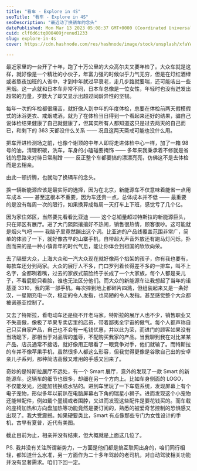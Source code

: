 ```yaml
---
title: "看车 - Explore in 4S"
seoTitle: "看车 - Explore in 4S"
seoDescription: "最近动了换辆车的念头"
datePublished: Mon Mar 13 2023 05:08:37 GMT+0000 (Coordinated Universal Time)
cuid: clf6d6itq000409jrenud1233
slug: explore-in-4s
cover: https://cdn.hashnode.com/res/hashnode/image/stock/unsplash/xfaYAsMV1p8/upload/dc767dde361332020879c6237c623599.jpeg

---
```


最近家里的一台开了十年，跑了十万公里的大众高尔夫又要年检了。大众车就是这样，就好像是一个精壮的小伙子，年富力强的时候似乎力气无穷，但是在灯红酒绿或者熬夜加班的人省中，才到中年就过早衰老，走几步路就要喘，还可能咳出一些黑烟。这一点就和日本车非常不同，日本车总像是一位女性，年轻时也没有迸发出超常的力量，岁数大了却又显示出超过同龄异性的坚韧。

每年一次的年检都很痛苦，就好像人到中年的年度体检，总要在体检前两天假模假式的沐浴更衣、戒烟戒酒，就为了在体检当日得到一个看起来还好的结果，骗自己说体检结果健康了自己就健康了，但其实所有人都知道这只是过去两天的自己而已，和剩下的 363 天都没什么关系 —— 况且这两天斋戒可能也没什么用。

把车开进检测场之前，也像个谢顶的中年人即将走进体检中心一样，加了一箱 98 号的油，清理积碳，洗车，车身的小磕碰要掩饰 —— 多年来我秉承着不修就是省钱的思路来对待日常剐蹭 —— 反正整个车都要搞的漂漂亮亮，仿佛这不是去体检而是去相亲。

由此一顿折腾，也就动了换辆车的念头。

换一辆新能源应该是最实际的选择，因为在北京，新能源车不仅意味着能省一点用车成本 —— 甚至这根本不重要，因为车还贵一点，总体成本并不低 —— 最重要的是没有每周一次的限行，如果换算成每周一天打车上下班，感觉亏了几个亿。

因为家住郊区，当然要先看看比亚迪 —— 这个总销量超过特斯拉的新能源巨头，只在郊区有展厅。进了大门熙熙攘攘好不热闹，销售很热情，顾客很吵。这可能就是烟火气吧 —— 我脑子里竟然蹦出这个词。比亚迪的产品线覆盖范围非常广，简单的体验了一下，就好像古早的山寨手机，自带超大声音外放还有跑马灯闪烁，扑面而来的是一种小镇青年的时代气息，能让你体会到祖国的欣欣向荣。

去了隔壁大众，上海大众和一汽大众现在就好像两个掐架的孩子，你有我也要有，每款车还分到两家。大众的展厅人不多，门口罗列着长得差不多的一排车，叫不上名字，全都咧着嘴，过去的家族式前脸终于长成了一个大家族，每个人都是亲儿子，不看屁股只看脸，谁也无法区分他们。而大众的新能源车让我想起了当年的诺基亚 3310，我的第一部手机。每次摔到地上都碎片四溅，但组装起来又是一条好汉，一星期充电一次，稳定的令人发指，也简陋的令人发指。甚至感觉整个大众都被诺基亚控制了。

又去了特斯拉，看电动车还是绕不开老马家。特斯拉的展厅人也不少，销售职业又不失高傲，像极了苹果专卖店里的店员，带着鄙夷全宇宙的傲气。每个人都声称自己只买自家产品，自己也不会有一毛钱优惠，并以此为荣，而进门的顾客如果没有当场跪下，那相当于对品牌的羞辱，不配购买我家的产品。当我聊到我在对比某某产品，店员通常不接话，就好像用正眼看了一眼竞争对手，他们就输了。而特斯拉的车并不像苹果手机，虽然很多人都这么形容，但我觉得更像是谷歌自己出的安卓亲儿子系列，那种简洁高傲又难用的手感又回来了。

奇妙的是特斯拉展厅不远处，有一个 Smart 展厅，意外的发现了一款 Smart 的新能源车。这辆车的细节也很多，却细在另一个方向上。比如车身侧面的 LOGO，不仅能发光，还能加钱换成水钻的。进到车里玩了一下车载系统，发现屏幕上有个电子宠物，形似多年以前趴在电脑屏幕右下角的瑞星小狮子。进而发现这个小宠物还能带配件，例如戴个墨镜或者围脖，又进而发现这些配件是要花钱买的。而车载的座椅加热和方向盘加热等功能竟然是要订阅的，熟悉的被爱奇艺控制的恐惧感又出现了。我大受震撼。如果硬要类比，Smart 有点像那些专门为女性设计的手机，古早有夏普，近代有美图。

截止目前为止，相亲并没有结束，但大概就是上面这几位了。

PS. 我并没有关注所谓新势力，一方面是他们都是搞互联网出身的，咱们同行相轻，都知道什么水准，另一方面作为二十多年驾龄的老司机，对自动驾驶相关功能并没有显著需求。咱们下回一定。